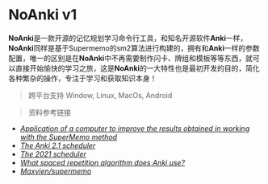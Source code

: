 # NoAnki v1
**NoAnki**是一款开源的记忆规划学习命令行工具，和知名开源软件**Anki**一样，**NoAnki**同样是基于Supermemo的sm2算法进行构建的，拥有和**Anki**一样的参数配置，唯一的区别是在**NoAnki**中不再需要制作闪卡、牌组和模板等等东西，就可以直接开始愉快的学习之旅，这是**NoAnki**的一大特性也是最初开发的目的，简化各种繁杂的操作，专注于学习和获取知识本身！

> 跨平台支持 Window, Linux, MacOs, Android

> 资料参考链接

- *[Application of a computer to improve the results obtained in working with the SuperMemo method](https://www.supermemo.com/en/archives1990-2015/english/ol/sm2)*
- *[The Anki 2.1 scheduler](https://faqs.ankiweb.net/the-anki-2.1-scheduler.html)*
- *[The 2021 scheduler](https://faqs.ankiweb.net/the-2021-scheduler.html)*
- *[What spaced repetition algorithm does Anki use?](https://faqs.ankiweb.net/what-spaced-repetition-algorithm.html)*
- *[Maxvien/supermemo](https://github.com/Maxvien/supermemo)*

